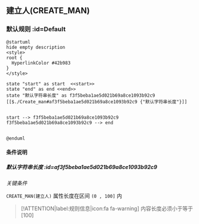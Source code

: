 ## 建立人(CREATE_MAN) <!-- {docsify-ignore-all} -->

   

### 默认规则 :id=Default

```plantuml
@startuml
hide empty description
<style>
root {
  HyperlinkColor #42b983
}
</style>

state "start" as start  <<start>>
state "end" as end <<end>>
state "默认字符串长度" as f3f5beba1ae5d021b69a8ce1093b92c9 [[$./Create_man#af3f5beba1ae5d021b69a8ce1093b92c9 {"默认字符串长度"}]]


start --> f3f5beba1ae5d021b69a8ce1093b92c9 
f3f5beba1ae5d021b69a8ce1093b92c9 --> end 


@enduml
```

#### 条件说明

##### 默认字符串长度 :id=af3f5beba1ae5d021b69a8ce1093b92c9


*关键条件*


`CREATE_MAN(建立人)` 属性长度在区间 `(0 , 100]` 内

> [!ATTENTION|label:规则信息|icon:fa fa-warning]
> 内容长度必须小于等于[100]







